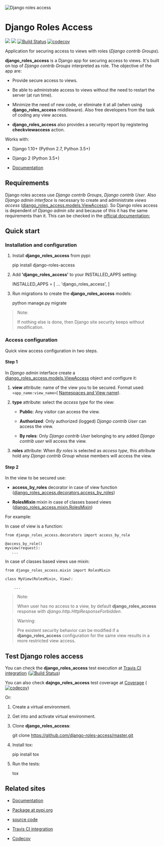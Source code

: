 ![Django roles access](https://django-roles-access.github.io/_images/django-roles-access.png "Django roles access")  
# Django Roles Access
![](https://img.shields.io/badge/release-v0.9.2-blue.svg)
![](https://img.shields.io/badge/state-beta-brightgreen.svg)
[![Build Status](https://travis-ci.org/django-roles-access/master.svg?branch=master)](https://travis-ci.org/django-roles-access/master)
[![codecov](https://codecov.io/gh/django-roles-access/master/branch/master/graph/badge.svg)](https://codecov.io/gh/django-roles-access/master)


Application for securing access to views with roles
(*Django contrib Groups*).

**django_roles_access** is a Django app for securing access to views. It's
built on top of *Django contrib Groups* interpreted as role. The objective of
the app are:

* Provide secure access to views.

* Be able to administrate access to views without the need to restart the
  server (at run time).

* Minimize the need of new code, or eliminate it at all (when using
  **django_roles_access** middleware). Also free developers from the task 
  of coding any view access.

* **django_roles_access** also provides a security report by registering
  **checkviewaccess** action.

Works with:

* Django 1.10+ (Python 2.7, Python 3.5+)

* Django 2 (Python 3.5+)

* [Documentation](https://django-roles-access.github.io)


## Requirements


Django roles access use *Django contrib Groups*, *Django contrib User*. Also
*Django
admin interface* is necessary to create and administrate *views access*
([django_roles_access.models.ViewAccess](https://django-roles-access.github.io/reference.html#django_roles_access.models.ViewAccess)).
So Django roles access is dependent of *Django admin site* and because of
this it has the same requirements than it. This can be checked in the
[official documentation:](https://docs.djangoproject.com/en/dev/ref/contrib/admin/)


## Quick start


### Installation and configuration


1. Install **django_roles_access** from pypi:


    pip install django-roles-access

2. Add **'django_roles_access'** to your INSTALLED_APPS setting:
    
    
    INSTALLED_APPS = [
        ...
        'django_roles_access',
    ]
    
3. Run migrations to create the **django_roles_access** models:


    python manage.py migrate


>Note:
>
>   If nothing else is done, then Django site security keeps without
>   modification.


### Access configuration


Quick view access configuration in two steps.

#### Step 1


In *Django admin* interface create a 
[django_roles_access.models.ViewAccess](https://django-roles-access.github.io/reference.html#django_roles_access.models.ViewAccess)
object and configure it:

1. **view** attribute: name of the view you to be secured. Format used: 
   `<app_name:view_name>`(
   [Namespaces and View name](https://django-roles-access.github.io/advanced.html#namespaces-and-view-name)).

2. **type** attribute: select the *access type* for the view:

   * **Public**: Any visitor can access the view.

   * **Authorized**: Only authorized (logged) *Django contrib User* can access
     the view.

   * **By roles**: Only *Django contrib User* belonging to any added *Django 
   contrib user* will access the view.

3. **roles** attribute: When *By roles* is selected as *access type*, this
   attribute hold any *Django contrib Group* whose members will access the view.


#### Step 2

In the view to be secured use: 

* **access_by_roles** decorator in case of view function
  ([django_roles_access.decorators.access_by_roles](https://django-roles-access.github.io/reference.html#django_roles_access.decorator.check_view_acces)) 
  
* **RolesMixin** mixin in case of classes based views
  ([django_roles_access.mixin.RolesMixin](https://django-roles-access.github.io/reference.html#django_roles_access.mixin.RolesMixin)) 

For example:

In case of view is a function:


    from django_roles_access.decorators import access_by_role

    @access_by_role()
    myview(request):
       ...


In case of classes based views use mixin:


    from django_roles_access.mixin import RolesMixin

    class MyView(RolesMixin, View):

        ...


>Note:
>
>   When user has no access to a view, by default **django_roles_access**
>   response with *django.http.HttpResponseForbidden*.

>Warning:
>
>   Pre existent security behavior can be modified if a **django_roles_access**
>   configuration for the same view results in a more restricted view access.


## Test Django roles access

You can check the **django_roles_access** test execution at 
[Travis CI integration](https://travis-ci.org/django-roles-access/master)
([![Build Status](https://travis-ci.org/django-roles-access/master.svg?branch=master)](https://travis-ci.org/django-roles-access/master))

You can also check **dajngo_roles_access** test coverage at
[Coverage](https://django-roles-access.github.io/coverage.html)
([![codecov](https://codecov.io/gh/django-roles-access/master/branch/master/graph/badge.svg)](https://codecov.io/gh/django-roles-access/master))

Or:

1. Create a virtual environment.

2. Get into and activate virtual environment.

3. Clone **django_roles_access**:


    git clone https://github.com/django-roles-access/master.git


2. Install tox:


    pip install tox


3. Run the tests:


    tox


## Related sites

* [Documentation](https://django-roles-access.github.io)

* [Package at pypi.org](https://pypi.org/project/django-roles-access/)

* [source code](https://github.com/django-roles-access/master)

* [Travis CI integration](https://travis-ci.org/django-roles-access/master)

* [Codecov](https://codecov.io/gh/django-roles-access/master)

